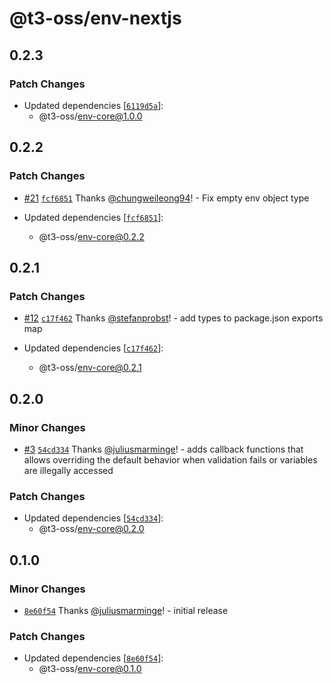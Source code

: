 # @t3-oss/env-nextjs

## 0.2.3

### Patch Changes

- Updated dependencies [[`6119d5a`](https://github.com/t3-oss/t3-env/commit/6119d5afc3dd35a8b3e242d26019c6465bd1a298)]:
  - @t3-oss/env-core@1.0.0

## 0.2.2

### Patch Changes

- [#21](https://github.com/t3-oss/t3-env/pull/21) [`fcf6851`](https://github.com/t3-oss/t3-env/commit/fcf685136b906ceeee05d423ff7549a6f578b277) Thanks [@chungweileong94](https://github.com/chungweileong94)! - Fix empty env object type

- Updated dependencies [[`fcf6851`](https://github.com/t3-oss/t3-env/commit/fcf685136b906ceeee05d423ff7549a6f578b277)]:
  - @t3-oss/env-core@0.2.2

## 0.2.1

### Patch Changes

- [#12](https://github.com/t3-oss/t3-env/pull/12) [`c17f462`](https://github.com/t3-oss/t3-env/commit/c17f46205ba676b1a9b139fc4dc3395e4c074862) Thanks [@stefanprobst](https://github.com/stefanprobst)! - add types to package.json exports map

- Updated dependencies [[`c17f462`](https://github.com/t3-oss/t3-env/commit/c17f46205ba676b1a9b139fc4dc3395e4c074862)]:
  - @t3-oss/env-core@0.2.1

## 0.2.0

### Minor Changes

- [#3](https://github.com/t3-oss/t3-env/pull/3) [`54cd334`](https://github.com/t3-oss/t3-env/commit/54cd3342f0ef9ff4ac2fe8f26eb55e181afbe2cb) Thanks [@juliusmarminge](https://github.com/juliusmarminge)! - adds callback functions that allows overriding the default behavior when validation fails or variables are illegally accessed

### Patch Changes

- Updated dependencies [[`54cd334`](https://github.com/t3-oss/t3-env/commit/54cd3342f0ef9ff4ac2fe8f26eb55e181afbe2cb)]:
  - @t3-oss/env-core@0.2.0

## 0.1.0

### Minor Changes

- [`8e60f54`](https://github.com/t3-oss/t3-env/commit/8e60f54770315c875bb7e68106f401c1ee06ef40) Thanks [@juliusmarminge](https://github.com/juliusmarminge)! - initial release

### Patch Changes

- Updated dependencies [[`8e60f54`](https://github.com/t3-oss/t3-env/commit/8e60f54770315c875bb7e68106f401c1ee06ef40)]:
  - @t3-oss/env-core@0.1.0
